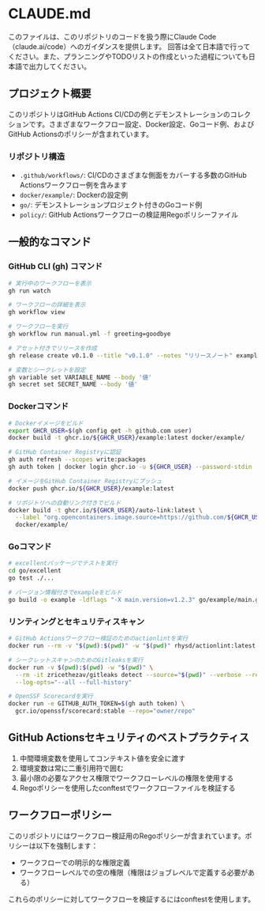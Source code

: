 # CLAUDE.md

このファイルは、このリポジトリのコードを扱う際にClaude Code（claude.ai/code）へのガイダンスを提供します。
回答は全て日本語で行ってください。また、プランニングやTODOリストの作成といった過程についても日本語で出力してください。


## プロジェクト概要

このリポジトリはGitHub Actions CI/CDの例とデモンストレーションのコレクションです。さまざまなワークフロー設定、Docker設定、Goコード例、およびGitHub Actionsのポリシーが含まれています。

### リポジトリ構造

- `.github/workflows/`: CI/CDのさまざまな側面をカバーする多数のGitHub Actionsワークフロー例を含みます
- `docker/example/`: Dockerの設定例
- `go/`: デモンストレーションプロジェクト付きのGoコード例
- `policy/`: GitHub Actionsワークフローの検証用Regoポリシーファイル

## 一般的なコマンド

### GitHub CLI (gh) コマンド

```bash
# 実行中のワークフローを表示
gh run watch

# ワークフローの詳細を表示
gh workflow view

# ワークフローを実行
gh workflow run manual.yml -f greeting=goodbye

# アセット付きでリリースを作成
gh release create v0.1.0 --title "v0.1.0" --notes "リリースノート" example.txt

# 変数とシークレットを設定
gh variable set VARIABLE_NAME --body '値'
gh secret set SECRET_NAME --body '値'
```

### Dockerコマンド

```bash
# Dockerイメージをビルド
export GHCR_USER=$(gh config get -h github.com user)
docker build -t ghcr.io/${GHCR_USER}/example:latest docker/example/

# GitHub Container Registryに認証
gh auth refresh --scopes write:packages
gh auth token | docker login ghcr.io -u ${GHCR_USER} --password-stdin

# イメージをGitHub Container Registryにプッシュ
docker push ghcr.io/${GHCR_USER}/example:latest

# リポジトリへの自動リンク付きでビルド
docker build -t ghcr.io/${GHCR_USER}/auto-link:latest \
  --label "org.opencontainers.image.source=https://github.com/${GHCR_USER}/github-cicd" \
  docker/example/
```

### Goコマンド

```bash
# excellentパッケージでテストを実行
cd go/excellent
go test ./...

# バージョン情報付きでexampleをビルド
go build -o example -ldflags "-X main.version=v1.2.3" go/example/main.go
```

### リンティングとセキュリティスキャン

```bash
# GitHub Actionsワークフロー検証のためのactionlintを実行
docker run --rm -v "$(pwd):$(pwd)" -w "$(pwd)" rhysd/actionlint:latest

# シークレットスキャンのためのGitleaksを実行
docker run -v $(pwd):$(pwd) -w "$(pwd)" \
  --rm -it zricethezav/gitleaks detect --source="$(pwd)" --verbose --redact \
  --log-opts="--all --full-history"

# OpenSSF Scorecardを実行
docker run -e GITHUB_AUTH_TOKEN=$(gh auth token) \
  gcr.io/openssf/scorecard:stable --repo="owner/repo"
```

## GitHub Actionsセキュリティのベストプラクティス

1. 中間環境変数を使用してコンテキスト値を安全に渡す
2. 環境変数は常に二重引用符で囲む
3. 最小限の必要なアクセス権限でワークフローレベルの権限を使用する
4. Regoポリシーを使用したconftestでワークフローファイルを検証する

## ワークフローポリシー

このリポジトリにはワークフロー検証用のRegoポリシーが含まれています。ポリシーは以下を強制します：

- ワークフローでの明示的な権限定義
- ワークフローレベルでの空の権限（権限はジョブレベルで定義する必要がある）

これらのポリシーに対してワークフローを検証するにはconftestを使用します。